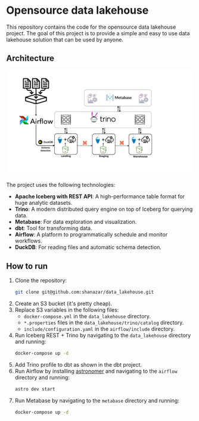 
# Opensource data lakehouse

This repository contains the code for the opensource data lakehouse project. The goal of this project is to provide a simple and easy to use data lakehouse solution that can be used by anyone.

## Architecture

![Architecture](./img/architecture.jpg)

The project uses the following technologies:

- **Apache Iceberg with REST API**: A high-performance table format for huge analytic datasets.
- **Trino**: A modern distributed query engine on top of Iceberg for querying data.
- **Metabase**: For data exploration and visualization.
- **dbt**: Tool for transforming data.
- **Airflow**: A platform to programmatically schedule and monitor workflows.
- **DuckDB**: For reading files and automatic schema detection.

## How to run
1. Clone the repository:
   ```bash
   git clone git@github.com:shanazar/data_lakehouse.git
    ```
2. Create an S3 bucket (it's pretty cheap). 
3. Replace S3 variables in the following files:
   - `docker-compose.yml` in the `data_lakehouse` directory.
   - `*.properties` files in the `data_lakehouse/trino/catalog` directory.
   - `include/configuration.yaml` in the `airflow/include` directory.
4. Run Iceberg REST + Trino by navigating to the `data_lakehouse` directory and running:
   ```bash
   docker-compose up -d
   ```
5. Add Trino profile to dbt as shown in the dbt project.
6. Run Airflow by installing [astronomer](https://www.astronomer.io/docs/astro/cli/install-cli/) and navigating to the `airflow` directory and running:
   ```bash
   astro dev start
   ```
7. Run Metabase by navigating to the `metabase` directory and running:
   ```bash
   docker-compose up -d
   ```
